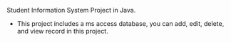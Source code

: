 Student Information System Project in Java.

- This project includes a ms access database, you can add, edit, delete, and view record in this project.
